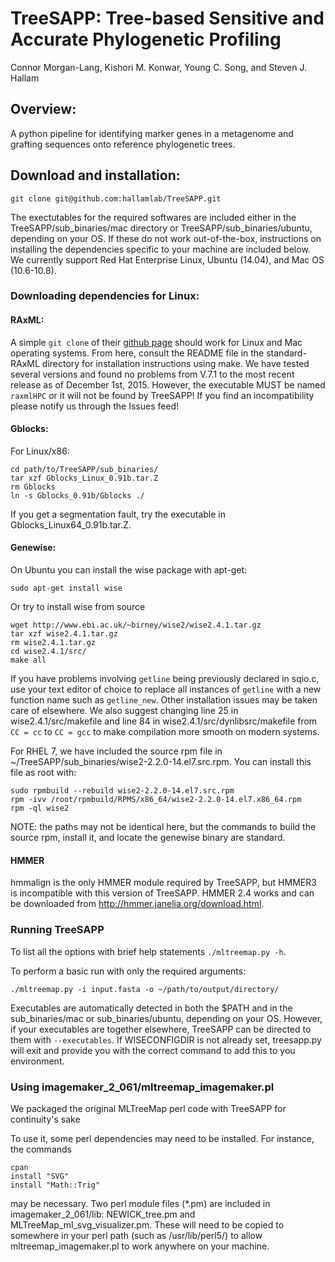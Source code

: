 # TreeSAPP: Tree-based Sensitive and Accurate Phylogenetic Profiling

Connor Morgan-Lang, Kishori M. Konwar, Young C. Song, and Steven J. Hallam

## Overview:

A python pipeline for identifying marker genes in a metagenome and grafting sequences onto reference phylogenetic trees.

## Download and installation:

```
git clone git@github.com:hallamlab/TreeSAPP.git
```
The exectutables for the required softwares are included either in the TreeSAPP/sub_binaries/mac
 directory or TreeSAPP/sub_binaries/ubuntu, depending on your OS.
If these do not work out-of-the-box, instructions on installing the dependencies specific to your
 machine are included below. We currently support Red Hat Enterprise Linux, Ubuntu (14.04), and Mac OS (10.6-10.8).
### Downloading dependencies for Linux:

#### RAxML:
A simple `git clone` of their [github page](https://github.com/stamatak/standard-RAxML) should work 
for Linux and Mac operating systems. From here, consult the README file in the standard-RAxML directory for
installation instructions using make.
We have tested several versions and found no problems from V.7.1 to the most recent release as of 
December 1st, 2015. However, the executable MUST be named `raxmlHPC` or it will not be found by TreeSAPP!
If you find an incompatibility please notify us through the Issues feed!

#### Gblocks:
For Linux/x86:
```
cd path/to/TreeSAPP/sub_binaries/
tar xzf Gblocks_Linux_0.91b.tar.Z
rm Gblocks
ln -s Gblocks_0.91b/Gblocks ./
```

If you get a segmentation fault, try the executable in Gblocks_Linux64_0.91b.tar.Z.

#### Genewise:
On Ubuntu you can install the wise package with apt-get:
```
sudo apt-get install wise
```
Or try to install wise from source
```
wget http://www.ebi.ac.uk/~birney/wise2/wise2.4.1.tar.gz
tar xzf wise2.4.1.tar.gz
rm wise2.4.1.tar.gz
cd wise2.4.1/src/
make all
```
If you have problems involving `getline` being previously declared in sqio.c,
use your text editor of choice to replace all instances of `getline` with a new function name such as `getline_new`.
Other installation issues may be taken care of elsewhere. We also suggest changing line 25 in wise2.4.1/src/makefile
and line 84 in wise2.4.1/src/dynlibsrc/makefile from `CC = cc` to `CC = gcc` to make compilation more smooth on modern
systems.

For RHEL 7, we have included the source rpm file in ~/TreeSAPP/sub_binaries/wise2-2.2.0-14.el7.src.rpm. You can install this file as root with:
```
sudo rpmbuild --rebuild wise2-2.2.0-14.el7.src.rpm
rpm -ivv /root/rpmbuild/RPMS/x86_64/wise2-2.2.0-14.el7.x86_64.rpm
rpm -ql wise2
```
NOTE: the paths may not be identical here, but the commands to build the source rpm, install it, and locate the genewise binary are standard. 

#### HMMER
hmmalign is the only HMMER module required by TreeSAPP, but HMMER3 is incompatible with this
version of TreeSAPP. HMMER 2.4 works and can be downloaded from
http://hmmer.janelia.org/download.html.

### Running TreeSAPP

To list all the options with brief help statements `./mltreemap.py -h`.

To perform a basic run with only the required arguments:
```
./mltreemap.py -i input.fasta -o ~/path/to/output/directory/
```
Executables are automatically detected in both the $PATH and in the
sub_binaries/mac or sub_binaries/ubuntu, depending on your OS. However, if your executables
are together elsewhere, TreeSAPP can be directed to them with `--executables`.
If WISECONFIGDIR is not already set, treesapp.py will exit and provide you with the correct command to
add this to you environment.

### Using imagemaker_2_061/mltreemap_imagemaker.pl

We packaged the original MLTreeMap perl code with TreeSAPP for continuity's sake

To use it, some perl dependencies may need to be installed. For instance, the commands
```
cpan
install "SVG"
install "Math::Trig"
```
may be necessary. Two perl module files (\*.pm) are included in imagemaker_2_061/lib: NEWICK_tree.pm and MLTreeMap_ml_svg_visualizer.pm.
These will need to be copied to somewhere in your perl path (such as /usr/lib/perl5/) to allow mltreemap_imagemaker.pl to work anywhere
on your machine.  

